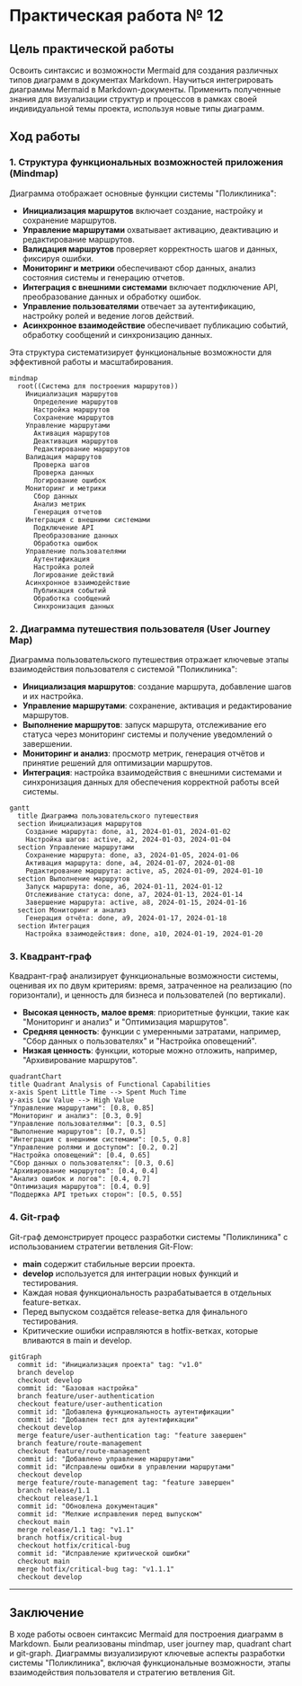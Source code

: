 # Практическая работа № 12

## Цель практической работы

Освоить синтаксис и возможности Mermaid для создания различных типов диаграмм в документах Markdown. Научиться интегрировать диаграммы Mermaid в Markdown-документы. Применить полученные знания для визуализации структур и процессов в рамках своей индивидуальной темы проекта, используя новые типы диаграмм.

## Ход работы

### 1. Структура функциональных возможностей приложения (Mindmap)

Диаграмма отображает основные функции системы "Поликлиника":
- **Инициализация маршрутов** включает создание, настройку и сохранение маршрутов.
- **Управление маршрутами** охватывает активацию, деактивацию и редактирование маршрутов.
- **Валидация маршрутов** проверяет корректность шагов и данных, фиксируя ошибки.
- **Мониторинг и метрики** обеспечивают сбор данных, анализ состояния системы и генерацию отчетов.
- **Интеграция с внешними системами** включает подключение API, преобразование данных и обработку ошибок.
- **Управление пользователями** отвечает за аутентификацию, настройку ролей и ведение логов действий.
- **Асинхронное взаимодействие** обеспечивает публикацию событий, обработку сообщений и синхронизацию данных.

Эта структура систематизирует функциональные возможности для эффективной работы и масштабирования.

```mermaid
mindmap
  root((Система для построения маршрутов))
    Инициализация маршрутов
      Определение маршрутов
      Настройка маршрутов
      Сохранение маршрутов
    Управление маршрутами
      Активация маршрутов
      Деактивация маршрутов
      Редактирование маршрутов
    Валидация маршрутов
      Проверка шагов
      Проверка данных
      Логирование ошибок
    Мониторинг и метрики
      Сбор данных
      Анализ метрик
      Генерация отчетов
    Интеграция с внешними системами
      Подключение API
      Преобразование данных
      Обработка ошибок
    Управление пользователями
      Аутентификация
      Настройка ролей
      Логирование действий
    Асинхронное взаимодействие
      Публикация событий
      Обработка сообщений
      Синхронизация данных
```

### 2. Диаграмма путешествия пользователя (User Journey Map)

Диаграмма пользовательского путешествия отражает ключевые этапы взаимодействия пользователя с системой "Поликлиника":
- **Инициализация маршрутов**: создание маршрута, добавление шагов и их настройка.
- **Управление маршрутами**: сохранение, активация и редактирование маршрутов.
- **Выполнение маршрутов**: запуск маршрута, отслеживание его статуса через мониторинг системы и получение уведомлений о завершении.
- **Мониторинг и анализ**: просмотр метрик, генерация отчётов и принятие решений для оптимизации маршрутов.
- **Интеграция**: настройка взаимодействия с внешними системами и синхронизация данных для обеспечения корректной работы всей системы.

```mermaid
gantt
  title Диаграмма пользовательского путешествия
  section Инициализация маршрутов
    Создание маршрута: done, a1, 2024-01-01, 2024-01-02
    Настройка шагов: active, a2, 2024-01-03, 2024-01-04
  section Управление маршрутами
    Сохранение маршрута: done, a3, 2024-01-05, 2024-01-06
    Активация маршрута: done, a4, 2024-01-07, 2024-01-08
    Редактирование маршрута: active, a5, 2024-01-09, 2024-01-10
  section Выполнение маршрутов
    Запуск маршрута: done, a6, 2024-01-11, 2024-01-12
    Отслеживание статуса: done, a7, 2024-01-13, 2024-01-14
    Завершение маршрута: active, a8, 2024-01-15, 2024-01-16
  section Мониторинг и анализ
    Генерация отчёта: done, a9, 2024-01-17, 2024-01-18
  section Интеграция
    Настройка взаимодействия: done, a10, 2024-01-19, 2024-01-20
```

### 3. Квадрант-граф

Квадрант-граф анализирует функциональные возможности системы, оценивая их по двум критериям: время, затраченное на реализацию (по горизонтали), и ценность для бизнеса и пользователей (по вертикали).
- **Высокая ценность, малое время**: приоритетные функции, такие как "Мониторинг и анализ" и "Оптимизация маршрутов".
- **Средняя ценность**: функции с умеренными затратами, например, "Сбор данных о пользователях" и "Настройка оповещений".
- **Низкая ценность**: функции, которые можно отложить, например, "Архивирование маршрутов".

```mermaid
quadrantChart
title Quadrant Analysis of Functional Capabilities
x-axis Spent Little Time --> Spent Much Time
y-axis Low Value --> High Value
"Управление маршрутами": [0.8, 0.85]
"Мониторинг и анализ": [0.3, 0.9]
"Управление пользователями": [0.3, 0.5]
"Выполнение маршрутов": [0.7, 0.5]
"Интеграция с внешними системами": [0.5, 0.8]
"Управление ролями и доступом": [0.2, 0.2]
"Настройка оповещений": [0.4, 0.65]
"Сбор данных о пользователях": [0.3, 0.6]
"Архивирование маршрутов": [0.4, 0.4]
"Анализ ошибок и логов": [0.4, 0.7]
"Оптимизация маршрутов": [0.4, 0.9]
"Поддержка API третьих сторон": [0.5, 0.55]
```

### 4. Git-граф

Git-граф демонстрирует процесс разработки системы "Поликлиника" с использованием стратегии ветвления Git-Flow:
- **main** содержит стабильные версии проекта.
- **develop** используется для интеграции новых функций и тестирования.
- Каждая новая функциональность разрабатывается в отдельных feature-ветках.
- Перед выпуском создаётся release-ветка для финального тестирования.
- Критические ошибки исправляются в hotfix-ветках, которые вливаются в main и develop.

```mermaid
gitGraph
  commit id: "Инициализация проекта" tag: "v1.0"
  branch develop
  checkout develop
  commit id: "Базовая настройка"
  branch feature/user-authentication
  checkout feature/user-authentication
  commit id: "Добавлена функциональность аутентификации"
  commit id: "Добавлен тест для аутентификации"
  checkout develop
  merge feature/user-authentication tag: "feature завершен"
  branch feature/route-management
  checkout feature/route-management
  commit id: "Добавлено управление маршрутами"
  commit id: "Исправлены ошибки в управлении маршрутами"
  checkout develop
  merge feature/route-management tag: "feature завершен"
  branch release/1.1
  checkout release/1.1
  commit id: "Обновлена документация"
  commit id: "Мелкие исправления перед выпуском"
  checkout main
  merge release/1.1 tag: "v1.1"
  branch hotfix/critical-bug
  checkout hotfix/critical-bug
  commit id: "Исправление критической ошибки"
  checkout main
  merge hotfix/critical-bug tag: "v1.1.1"
  checkout develop
```

---

## Заключение

В ходе работы освоен синтаксис Mermaid для построения диаграмм в Markdown. Были реализованы mindmap, user journey map, quadrant chart и git-graph. Диаграммы визуализируют ключевые аспекты разработки системы "Поликлиника", включая функциональные возможности, этапы взаимодействия пользователя и стратегию ветвления Git.
